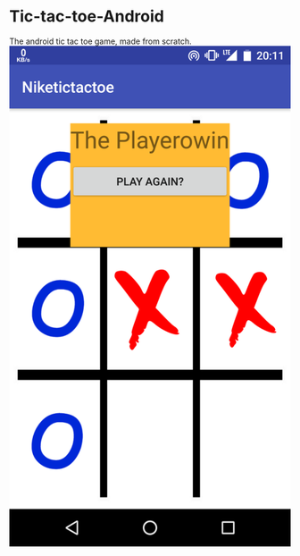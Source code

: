 # Tic-tac-toe-Android
The android tic tac toe game, made from scratch.
![alt text](https://github.com/Niketanjha/Tic-tac-toe-Android/blob/master/Screenshot_20180409-201130.png)
